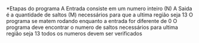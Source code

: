 *Etapas do programa 
A Entrada consiste em um numero inteiro (N)
A Saida é a quantidade de saltos (M) necessários para que a ultima região seja 13
O programa se matem rodando enquanto a entrada for diferente de 0
O programa deve encontrar o numero de saltos necessários para ultima região seja 13
todos os numeros devem ser verificados